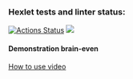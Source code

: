 ### Hexlet tests and linter status:
[![Actions Status](https://github.com/escape-8/php-project-45/actions/workflows/hexlet-check.yml/badge.svg)](https://github.com/escape-8/php-project-45/actions)
<a href="https://codeclimate.com/github/escape-8/php-project-45/maintainability"><img src="https://api.codeclimate.com/v1/badges/77ee458bad8c10601e60/maintainability" /></a>

#### Demonstration brain-even
[How to use video](https://asciinema.org/a/nE3kQ2C3FyNnzLpZcHIYGYrLj)
